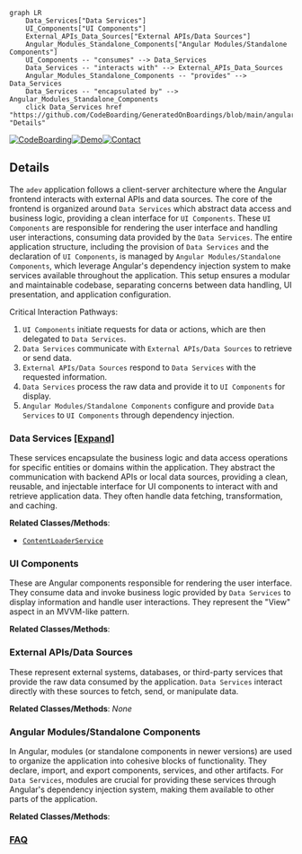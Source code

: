 ```mermaid
graph LR
    Data_Services["Data Services"]
    UI_Components["UI Components"]
    External_APIs_Data_Sources["External APIs/Data Sources"]
    Angular_Modules_Standalone_Components["Angular Modules/Standalone Components"]
    UI_Components -- "consumes" --> Data_Services
    Data_Services -- "interacts with" --> External_APIs_Data_Sources
    Angular_Modules_Standalone_Components -- "provides" --> Data_Services
    Data_Services -- "encapsulated by" --> Angular_Modules_Standalone_Components
    click Data_Services href "https://github.com/CodeBoarding/GeneratedOnBoardings/blob/main/angular/Data_Services.md" "Details"
```

[![CodeBoarding](https://img.shields.io/badge/Generated%20by-CodeBoarding-9cf?style=flat-square)](https://github.com/CodeBoarding/GeneratedOnBoardings)[![Demo](https://img.shields.io/badge/Try%20our-Demo-blue?style=flat-square)](https://www.codeboarding.org/demo)[![Contact](https://img.shields.io/badge/Contact%20us%20-%20contact@codeboarding.org-lightgrey?style=flat-square)](mailto:contact@codeboarding.org)

## Details

The `adev` application follows a client-server architecture where the Angular frontend interacts with external APIs and data sources. The core of the frontend is organized around `Data Services` which abstract data access and business logic, providing a clean interface for `UI Components`. These `UI Components` are responsible for rendering the user interface and handling user interactions, consuming data provided by the `Data Services`. The entire application structure, including the provision of `Data Services` and the declaration of `UI Components`, is managed by `Angular Modules/Standalone Components`, which leverage Angular's dependency injection system to make services available throughout the application. This setup ensures a modular and maintainable codebase, separating concerns between data handling, UI presentation, and application configuration.

Critical Interaction Pathways:
1.  `UI Components` initiate requests for data or actions, which are then delegated to `Data Services`.
2.  `Data Services` communicate with `External APIs/Data Sources` to retrieve or send data.
3.  `External APIs/Data Sources` respond to `Data Services` with the requested information.
4.  `Data Services` process the raw data and provide it to `UI Components` for display.
5.  `Angular Modules/Standalone Components` configure and provide `Data Services` to `UI Components` through dependency injection.

### Data Services [[Expand]](./Data_Services.md)
These services encapsulate the business logic and data access operations for specific entities or domains within the application. They abstract the communication with backend APIs or local data sources, providing a clean, reusable, and injectable interface for UI components to interact with and retrieve application data. They often handle data fetching, transformation, and caching.


**Related Classes/Methods**:

- <a href="https://github.com/angular/angular/blob/main/adev/src/app/core/services/content-loader.service.ts" target="_blank" rel="noopener noreferrer">`ContentLoaderService`</a>


### UI Components
These are Angular components responsible for rendering the user interface. They consume data and invoke business logic provided by `Data Services` to display information and handle user interactions. They represent the "View" aspect in an MVVM-like pattern.


**Related Classes/Methods**:



### External APIs/Data Sources
These represent external systems, databases, or third-party services that provide the raw data consumed by the application. `Data Services` interact directly with these sources to fetch, send, or manipulate data.


**Related Classes/Methods**: _None_

### Angular Modules/Standalone Components
In Angular, modules (or standalone components in newer versions) are used to organize the application into cohesive blocks of functionality. They declare, import, and export components, services, and other artifacts. For `Data Services`, modules are crucial for providing these services through Angular's dependency injection system, making them available to other parts of the application.


**Related Classes/Methods**:





### [FAQ](https://github.com/CodeBoarding/GeneratedOnBoardings/tree/main?tab=readme-ov-file#faq)